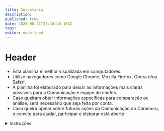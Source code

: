 ```yaml
---
title: Secretaria
description: 
published: true
date: 2020-08-21T23:18:40.165Z
tags: 
editor: undefined
---
```


# Header
- Esta planilha é melhor visualizada em computadores.
- Utilize navegadores como Google Chrome, Mozilla Firefox, Opera e/ou Safari.
- A planilha foi elaborado para deixar as informações mais claras possíveis para a Comunicação e equipe de chefes.
- Caso queiram obter informações específicas para comparação ou análise, será necessário que seja feita por conta.
- Caso queira opinar sobre futuras ações da Comunicação do Caramuru, o convite para ajudar, participar e elaborar está aberto.



<details>
  <summary>Instruções</summary>
    <li>Esta planilha é melhor visualizada em computadores.</li>
    <li>Utilize navegadores como Google Chrome, Mozilla Firefox, Opera e/ou Safari.</li>
<li>A planilha foi elaborado para deixar as informações mais claras possíveis para a Comunicação e equipe de chefes.</li>
<li>Caso queiram obter informações específicas para comparação ou análise, será necessário que seja feita por conta.</li>
<li>Caso queira opinar sobre futuras ações da Comunicação do Caramuru, o convite para ajudar, participar e elaborar está aberto.</li>
</details>